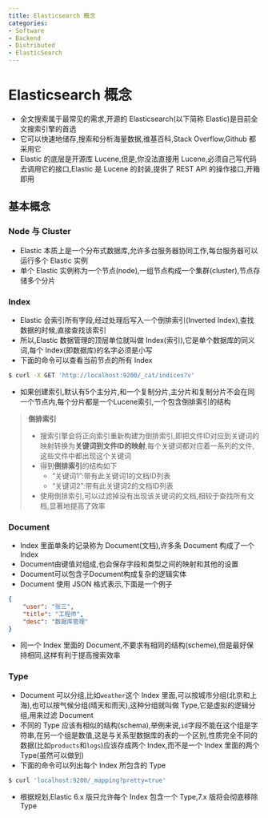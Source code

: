 ```yaml
---
title: Elasticsearch 概念
categories:
- Software
- Backend
- Distributed
- ElasticSearch
---
```

# Elasticsearch 概念

- 全文搜索属于最常见的需求,开源的 Elasticsearch(以下简称 Elastic)是目前全文搜索引擎的首选
- 它可以快速地储存,搜索和分析海量数据,维基百科,Stack Overflow,Github 都采用它
- Elastic 的底层是开源库 Lucene,但是,你没法直接用 Lucene,必须自己写代码去调用它的接口,Elastic 是 Lucene 的封装,提供了 REST API 的操作接口,开箱即用

## 基本概念

### Node 与 Cluster

- Elastic 本质上是一个分布式数据库,允许多台服务器协同工作,每台服务器可以运行多个 Elastic 实例
- 单个 Elastic 实例称为一个节点(node),一组节点构成一个集群(cluster),节点存储多个分片

### Index

- Elastic 会索引所有字段,经过处理后写入一个倒排索引(Inverted Index),查找数据的时候,直接查找该索引
- 所以,Elastic 数据管理的顶层单位就叫做 Index(索引),它是单个数据库的同义词,每个 Index(即数据库)的名字必须是小写
- 下面的命令可以查看当前节点的所有 Index

```bash
$ curl -X GET 'http://localhost:9200/_cat/indices?v'
```

- 如果创建索引,默认有5个主分片,和一个复制分片,主分片和复制分片不会在同一个节点内,每个分片都是一个Lucene索引,一个包含倒排索引的结构

> **倒排索引**
>
> - 搜索引擎会将正向索引重新构建为倒排索引,即把文件ID对应到关键词的映射转换为**关键词到文件ID的映射**,每个关键词都对应着一系列的文件,这些文件中都出现这个关键词
> - 得到**倒排索引**的结构如下
>     - “关键词1”:带有此关键词1的文档ID列表
>     - “关键词2”:带有此关键词2的文档ID列表
> - 使用倒排索引,可以过滤掉没有出现该关键词的文档,相较于查找所有文档,显著地提高了效率

### Document

- Index 里面单条的记录称为 Document(文档),许多条 Document 构成了一个 Index
- Document由键值对组成,也会保存字段和类型之间的映射和其他的设置
- Document可以包含子Document构成复杂的逻辑实体
- Document 使用 JSON 格式表示,下面是一个例子

```json
{
    "user": "张三",
    "title": "工程师",
    "desc": "数据库管理"
}
```

- 同一个 Index 里面的 Document,不要求有相同的结构(scheme),但是最好保持相同,这样有利于提高搜索效率

### Type

- Document 可以分组,比如`weather`这个 Index 里面,可以按城市分组(北京和上海),也可以按气候分组(晴天和雨天),这种分组就叫做 Type,它是虚拟的逻辑分组,用来过滤 Document
- 不同的 Type 应该有相似的结构(schema),举例来说,`id`字段不能在这个组是字符串,在另一个组是数值,这是与关系型数据库的表的一个区别,性质完全不同的数据(比如`products`和`logs`)应该存成两个 Index,而不是一个 Index 里面的两个 Type(虽然可以做到)
- 下面的命令可以列出每个 Index 所包含的 Type

```bash
$ curl 'localhost:9200/_mapping?pretty=true'
```

- 根据规划,Elastic 6.x 版只允许每个 Index 包含一个 Type,7.x 版将会彻底移除 Type

